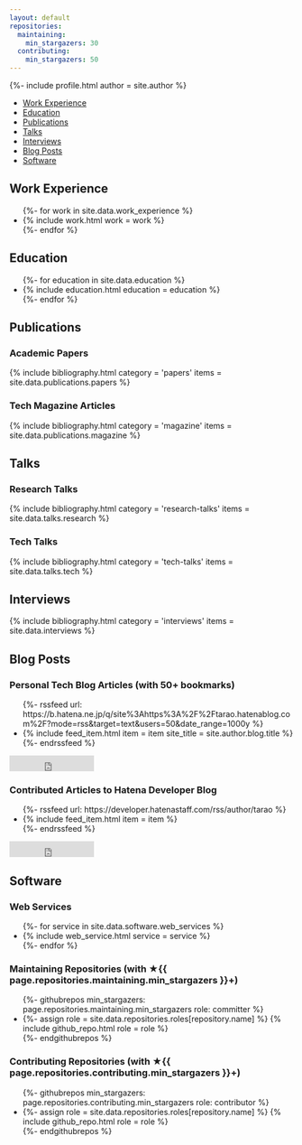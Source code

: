 ```yaml
---
layout: default
repositories:
  maintaining:
    min_stargazers: 30
  contributing:
    min_stargazers: 50
---
```

{%- include profile.html author = site.author %}

<ul class="toc">
<li><a target="_self" href="#work-exp">Work Experience</a></li>
<li><a target="_self" href="#education">Education</a></li>
<li><a target="_self" href="#publications">Publications</a></li>
<li><a target="_self" href="#talks">Talks</a></li>
<li><a target="_self" href="#interviews">Interviews</a></li>
<li><a target="_self" href="#blog-posts">Blog Posts</a></li>
<li><a target="_self" href="#software">Software</a></li>
</ul>

## Work Experience <a id="work-exp"></a>

<ul class="work-experience">
{%- for work in site.data.work_experience %}
<li>
{% include work.html work = work %}
</li>
{%- endfor %}
</ul>

## Education <a id="education"></a>

<ul class="education">
{%- for education in site.data.education %}
<li>
{% include education.html education = education %}
</li>
{%- endfor %}
</ul>

## Publications <a id="publications"></a>

### Academic Papers

{% include bibliography.html
   category = 'papers'
   items = site.data.publications.papers %}

### Tech Magazine Articles

{% include bibliography.html
   category = 'magazine'
   items = site.data.publications.magazine %}

## Talks <a id="talks"></a>

### Research Talks

{% include bibliography.html
   category = 'research-talks'
   items = site.data.talks.research %}

### Tech Talks

{% include bibliography.html
   category = 'tech-talks'
   items = site.data.talks.tech %}

## Interviews <a id="interviews"></a>

{% include bibliography.html
   category = 'interviews'
   items = site.data.interviews %}

## Blog Posts <a id="blog-posts"></a>

### Personal Tech Blog Articles (with 50+ bookmarks)

<ul class="blog">
{%- rssfeed url: https://b.hatena.ne.jp/q/site%3Ahttps%3A%2F%2Ftarao.hatenablog.com%2F?mode=rss&target=text&users=50&date_range=1000y %}
<li>
{% include feed_item.html
   item = item
   site_title = site.author.blog.title %}
</li>
{%- endrssfeed %}
</ul>

<iframe src="https://blog.hatena.ne.jp/tarao/tarao.hatenablog.com/subscribe/iframe" allowtransparency="true" frameborder="0" scrolling="no" width="150" height="28"></iframe>

### Contributed Articles to Hatena Developer Blog

<ul class="blog">
{%- rssfeed url: https://developer.hatenastaff.com/rss/author/tarao %}
<li>
{% include feed_item.html
   item = item %}
</li>
{%- endrssfeed %}
</ul>

<iframe src="https://blog.hatena.ne.jp/hatenatech/developer.hatenastaff.com/subscribe/iframe" allowtransparency="true" frameborder="0" scrolling="no" width="150" height="28"></iframe>

## Software <a id="software"></a>

### Web Services

<ul class="web-services">
{%- for service in site.data.software.web_services %}
<li>
{% include web_service.html service = service %}
</li>
{%- endfor %}
</ul>

### Maintaining Repositories (with ★{{ page.repositories.maintaining.min_stargazers }}+)

<ul class="repositories maintaining">
{%- githubrepos
    min_stargazers: page.repositories.maintaining.min_stargazers
    role: committer %}
<li>
{%- assign role = site.data.repositories.roles[repository.name] %}
{% include github_repo.html role = role %}
</li>
{%- endgithubrepos %}
</ul>

### Contributing Repositories (with ★{{ page.repositories.contributing.min_stargazers }}+)

<ul class="repositories contributing">
{%- githubrepos
    min_stargazers: page.repositories.contributing.min_stargazers
    role: contributor %}
<li>
{%- assign role = site.data.repositories.roles[repository.name] %}
{% include github_repo.html role = role %}
</li>
{%- endgithubrepos %}
</ul>

